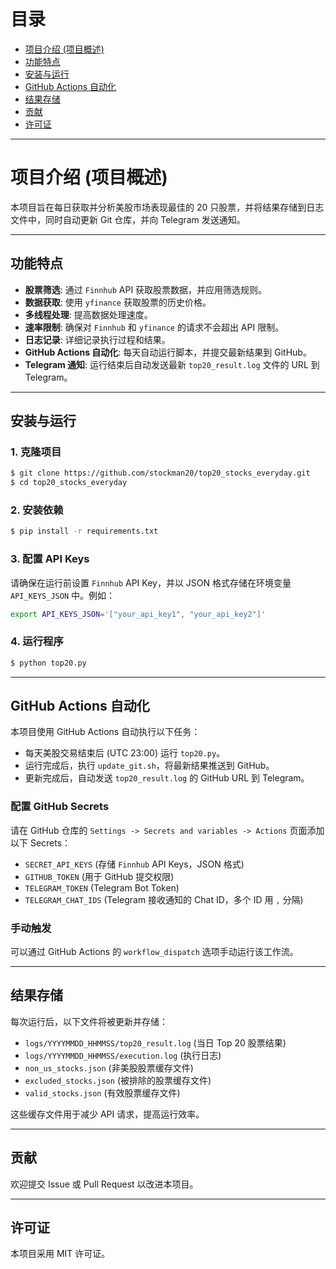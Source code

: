 # 目录


- [项目介绍 (项目概述)](#项目介绍-项目概述)
- [功能特点](#功能特点)
- [安装与运行](#安装与运行)
- [GitHub Actions 自动化](#github-actions-自动化)
- [结果存储](#结果存储-1)
- [贡献](#贡献)
- [许可证](#许可证)

---
# 项目介绍 (项目概述)

本项目旨在每日获取并分析美股市场表现最佳的 20 只股票，并将结果存储到日志文件中，同时自动更新 Git 仓库，并向 Telegram 发送通知。

---

## 功能特点

- **股票筛选**: 通过 `Finnhub` API 获取股票数据，并应用筛选规则。
- **数据获取**: 使用 `yfinance` 获取股票的历史价格。
- **多线程处理**: 提高数据处理速度。
- **速率限制**: 确保对 `Finnhub` 和 `yfinance` 的请求不会超出 API 限制。
- **日志记录**: 详细记录执行过程和结果。
- **GitHub Actions 自动化**: 每天自动运行脚本，并提交最新结果到 GitHub。
- **Telegram 通知**: 运行结束后自动发送最新 `top20_result.log` 文件的 URL 到 Telegram。

---

## 安装与运行

### 1. 克隆项目
```sh
$ git clone https://github.com/stockman20/top20_stocks_everyday.git
$ cd top20_stocks_everyday
```

### 2. 安装依赖
```sh
$ pip install -r requirements.txt
```

### 3. 配置 API Keys
请确保在运行前设置 `Finnhub` API Key，并以 JSON 格式存储在环境变量 `API_KEYS_JSON` 中。例如：
```sh
export API_KEYS_JSON='["your_api_key1", "your_api_key2"]'
```

### 4. 运行程序
```sh
$ python top20.py
```

---

## GitHub Actions 自动化

本项目使用 GitHub Actions 自动执行以下任务：
- 每天美股交易结束后 (UTC 23:00) 运行 `top20.py`。
- 运行完成后，执行 `update_git.sh`，将最新结果推送到 GitHub。
- 更新完成后，自动发送 `top20_result.log` 的 GitHub URL 到 Telegram。

### 配置 GitHub Secrets
请在 GitHub 仓库的 `Settings -> Secrets and variables -> Actions` 页面添加以下 Secrets：
- `SECRET_API_KEYS` (存储 `Finnhub` API Keys，JSON 格式)
- `GITHUB_TOKEN` (用于 GitHub 提交权限)
- `TELEGRAM_TOKEN` (Telegram Bot Token)
- `TELEGRAM_CHAT_IDS` (Telegram 接收通知的 Chat ID，多个 ID 用 `,` 分隔)

### 手动触发
可以通过 GitHub Actions 的 `workflow_dispatch` 选项手动运行该工作流。

---

## 结果存储

每次运行后，以下文件将被更新并存储：
- `logs/YYYYMMDD_HHMMSS/top20_result.log` (当日 Top 20 股票结果)
- `logs/YYYYMMDD_HHMMSS/execution.log` (执行日志)
- `non_us_stocks.json` (非美股股票缓存文件)
- `excluded_stocks.json` (被排除的股票缓存文件)
- `valid_stocks.json` (有效股票缓存文件)

这些缓存文件用于减少 API 请求，提高运行效率。

---

## 贡献

欢迎提交 Issue 或 Pull Request 以改进本项目。

---

## 许可证

本项目采用 MIT 许可证。
